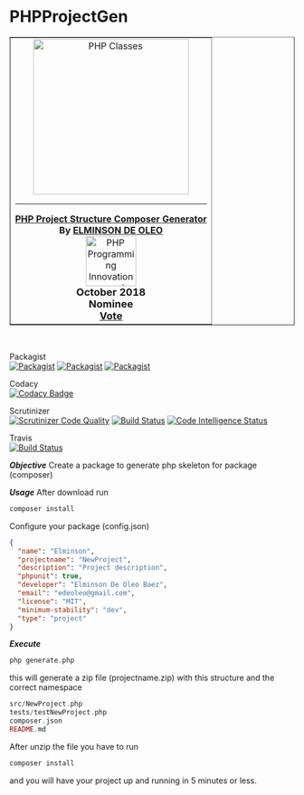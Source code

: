 # PHPProjectGen
<table class="framed light" border="">
<tbody><tr>
<td align="center"><a href="https://www.phpclasses.org/" title="PHP Classes" alt="PHP Classes"><img src="https://files.phpclasses.org/graphics/phpclasses/logo-small-phpclasses.svg" width="275" alt="PHP Classes" style="vertical-align: top"></a><br>
<hr>
<b><a href="https://www.phpclasses.org/package/10938-PHP-Generate-files-for-a-Composer-skeleton-project.html">PHP Project Structure Composer Generator</a><br>
By <a href="https://www.phpclasses.org/browse/author/337051.html">ELMINSON DE OLEO</a></b><br>
<a href="https://www.phpclasses.org/award/innovation/"><img src="https://www.phpclasses.org/award/innovation/nominee.gif" width="89" height="89" alt="PHP Programming Innovation award nominee" title="PHP Programming Innovation award nominee" border="0"></a><br><b><span style="font-size: large">October 2018<br>
Nominee<br>
<a href="https://www.phpclasses.org/vote.html">Vote</a></span></b></td>
</tr>
</tbody></table>
<br>


Packagist <br>
[![Packagist](https://img.shields.io/packagist/v/elminson/PHPProjectGen.svg)](https://packagist.org/packages/elminson/PHPProjectGen)
[![Packagist](https://img.shields.io/packagist/l/elminson/PHPProjectGen.svg)](https://packagist.org/packages/elminson/PHPProjectGen) 
[![Packagist](https://img.shields.io/packagist/dm/elminson/PHPProjectGen.svg)](https://packagist.org/packages/elminson/PHPProjectGen) 

Codacy<br>
[![Codacy Badge](https://api.codacy.com/project/badge/Grade/b2b0c7845281438bafdfce10445a7da5)](https://app.codacy.com/app/elminson/PHPProjectGen?utm_source=github.com&utm_medium=referral&utm_content=elminson/PHPProjectGen&utm_campaign=Badge_Grade_Dashboard)

Scrutinizer <br>
[![Scrutinizer Code Quality](https://scrutinizer-ci.com/g/elminson/PHPProjectGen/badges/quality-score.png?b=master)](https://scrutinizer-ci.com/g/elminson/PHPProjectGen/?branch=master)
[![Build Status](https://scrutinizer-ci.com/g/elminson/PHPProjectGen/badges/build.png?b=master)](https://scrutinizer-ci.com/g/elminson/PHPProjectGen/build-status/master)
[![Code Intelligence Status](https://scrutinizer-ci.com/g/elminson/PHPProjectGen/badges/code-intelligence.svg?b=master)](https://scrutinizer-ci.com/code-intelligence)

Travis <br>
[![Build Status](https://travis-ci.org/elminson/PHPProjectGen.svg?branch=master)](https://travis-ci.org/elminson/PHPProjectGen)

***Objective***
Create a package to generate php skeleton for package (composer) 

***Usage***
After download run 
```php
composer install
```
Configure your package (config.json)
```json 
{
  "name": "Elminson",
  "projectname": "NewProject",
  "description": "Project description",
  "phpunit": true,
  "developer": "Elminson De Oleo Baez",
  "email": "edeoleo@gmail.com",
  "license": "MIT",
  "minimum-stability": "dev",
  "type": "project"
}
```

***Execute***
```php
php generate.php
```
this will generate a zip file (projectname.zip) with this structure and the correct namespace

```php
src/NewProject.php
tests/testNewProject.php
composer.json
README.md
```
After unzip the file you have to run 
```php
composer install
```
and you will have your project up and running in 5 minutes or less.
